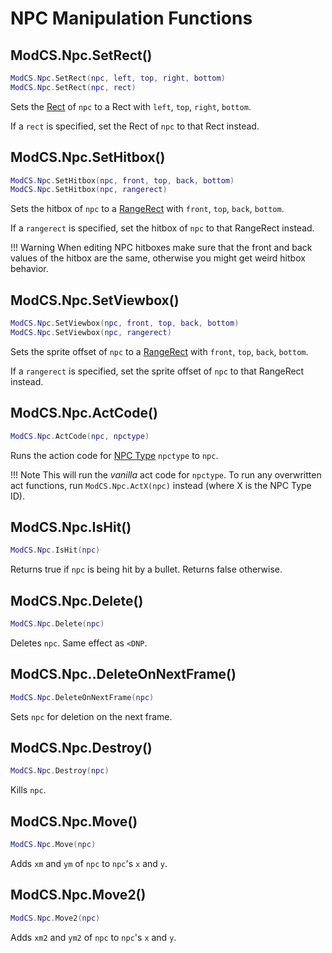 # NPC Manipulation Functions

## ModCS.Npc.SetRect()

```lua
ModCS.Npc.SetRect(npc, left, top, right, bottom)
ModCS.Npc.SetRect(npc, rect)
```

Sets the [Rect](/api/drawing/rect/) of `npc` to a Rect with `left`, `top`, `right`, `bottom`.

If a `rect` is specified, set the Rect of `npc` to that Rect instead.

## ModCS.Npc.SetHitbox()

```lua
ModCS.Npc.SetHitbox(npc, front, top, back, bottom)
ModCS.Npc.SetHitbox(npc, rangerect)
```

Sets the hitbox of `npc` to a [RangeRect](/api/objects/range/) with `front`, `top`, `back`, `bottom`.

If a `rangerect` is specified, set the hitbox of `npc` to that RangeRect instead.

!!! Warning
	When editing NPC hitboxes make sure that the front and back values of the hitbox are the same, otherwise you might get weird hitbox behavior.

## ModCS.Npc.SetViewbox()

```lua
ModCS.Npc.SetViewbox(npc, front, top, back, bottom)
ModCS.Npc.SetViewbox(npc, rangerect)
```

Sets the sprite offset of `npc` to a [RangeRect](/api/objects/range/) with `front`, `top`, `back`, `bottom`.

If a `rangerect` is specified, set the sprite offset of `npc` to that RangeRect instead.

## ModCS.Npc.ActCode()

```lua
ModCS.Npc.ActCode(npc, npctype)
```

Runs the action code for [NPC Type](/api/objects/npc/id/) `npctype` to `npc`.

!!! Note
	This will run the *vanilla* act code for `npctype`. To run any overwritten act functions, run `ModCS.Npc.ActX(npc)` instead (where X is the NPC Type ID). 

## ModCS.Npc.IsHit()

```lua
ModCS.Npc.IsHit(npc)
```

Returns true if `npc` is being hit by a bullet. Returns false otherwise.

## ModCS.Npc.Delete()

```lua
ModCS.Npc.Delete(npc)
```

Deletes `npc`. Same effect as `<DNP`.

## ModCS.Npc..DeleteOnNextFrame()

```lua
ModCS.Npc.DeleteOnNextFrame(npc)
```

Sets `npc` for deletion on the next frame.

## ModCS.Npc.Destroy()

```lua
ModCS.Npc.Destroy(npc)
```

Kills `npc`.

## ModCS.Npc.Move()

```lua
ModCS.Npc.Move(npc)
```

Adds `xm` and `ym` of `npc` to `npc`'s `x` and `y`. 

## ModCS.Npc.Move2()

```lua
ModCS.Npc.Move2(npc)
```

Adds `xm2` and `ym2` of `npc` to `npc`'s `x` and `y`. 